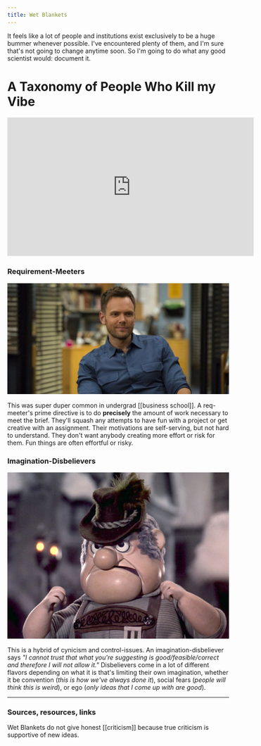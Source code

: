 ```yaml
---
title: Wet Blankets
---
```


It feels like a lot of people and institutions exist exclusively to be a huge bummer whenever possible. I've encountered plenty of them, and I'm sure that's not going to change anytime soon. So I'm going to do what any good scientist would: document it.

# A Taxonomy of People Who Kill my Vibe

<iframe width="560" height="315" src="https://www.youtube.com/embed/Xl9xXuHHkoc" frameborder="0" allow="accelerometer; autoplay; clipboard-write; encrypted-media; gyroscope; picture-in-picture" allowfullscreen></iframe>

### Requirement-Meeters

<img src="../assets/jeff.png">

This was super duper common in undergrad [[business school]]. A req-meeter's prime directive is to do **precisely** the amount of work necessary to meet the brief. They'll squash any attempts to have fun with a project or get creative with an assignment. Their motivations are self-serving, but not hard to understand. They don't want anybody creating more effort or risk for them. Fun things are often effortful or risky. 

### Imagination-Disbelievers

<img src="../assets/Bmmb.jpg">

This is a hybrid of cynicism and control-issues. An imagination-disbeliever says *"I cannot trust that what you're suggesting is good/feasible/correct and therefore I will not allow it."* Disbelievers come in a lot of different flavors depending on what it is that's limiting their own imagination, whether it be convention (*this is how we've always done it*), social fears (*people will think this is weird*), or ego (*only ideas that I come up with are good*).

---
### Sources, resources, links

Wet Blankets do not give honest [[criticism]] because true criticism is supportive of new ideas.